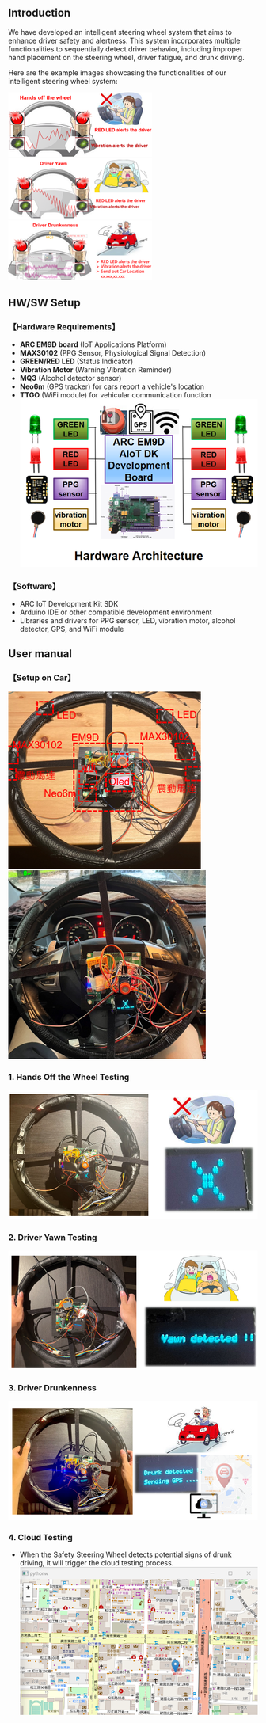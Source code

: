 ## Introduction
We have developed an intelligent steering wheel system that aims to enhance driver safety and alertness. This system incorporates multiple functionalities to sequentially detect driver behavior, including improper hand placement on the steering wheel, driver fatigue, and drunk driving.

Here are the example images showcasing the functionalities of our intelligent steering wheel system:

<p float="left">
  <img src="https://github.com/hsh0615/picture/blob/main/%E5%9C%96%E7%89%878.png" alt="Improper Hand Placement" width="290" />
  <img src="https://github.com/hsh0615/picture/blob/main/%E5%9C%96%E7%89%877.png" alt="Driver Fatigue Detection" width="290" /> 
  <img src="https://github.com/hsh0615/picture/blob/main/%E5%9C%96%E7%89%879.png" alt="Drunk Driving Detection" width="290" />
</p>

## HW/SW Setup
### 【Hardware Requirements】
- **ARC EM9D board** (IoT Applications Platform)
- **MAX30102** (PPG Sensor, Physiological Signal Detection)
- **GREEN/RED LED** (Status Indicator)
- **Vibration Motor** (Warning Vibration Reminder)
- **MQ3** (Alcohol detector sensor)
- **Neo6m** (GPS tracker) for cars report a vehicle's location
- **TTGO** (WiFi module) for vehicular communication function
![hardware](https://github.com/hsh0615/picture/blob/main/%E5%9C%96%E7%89%875.png)
### 【Software】

- ARC IoT Development Kit SDK
- Arduino IDE or other compatible development environment
- Libraries and drivers for PPG sensor, LED, vibration motor, alcohol detector, GPS, and WiFi module

## User manual
### 【Setup on Car】
![硬體](https://github.com/hsh0615/picture/blob/main/%E7%A1%AC%E9%AB%94.png) ![汽車](https://github.com/hsh0615/picture/blob/main/car-resize.png)
### 1. Hands Off the Wheel Testing
![image](https://github.com/hsh0615/picture/blob/main/hand-off.png)
### 2. Driver Yawn Testing
![image](https://github.com/hsh0615/picture/blob/main/Driver-Yawn.png)
### 3. Driver Drunkenness
![image](https://github.com/hsh0615/picture/blob/main/Drunk.png)
### 4. Cloud Testing
- When the Safety Steering Wheel detects potential signs of drunk driving, it will trigger the cloud testing process.
![Hardware](https://github.com/hsh0615/picture/blob/main/python-cloud-gps.png)
